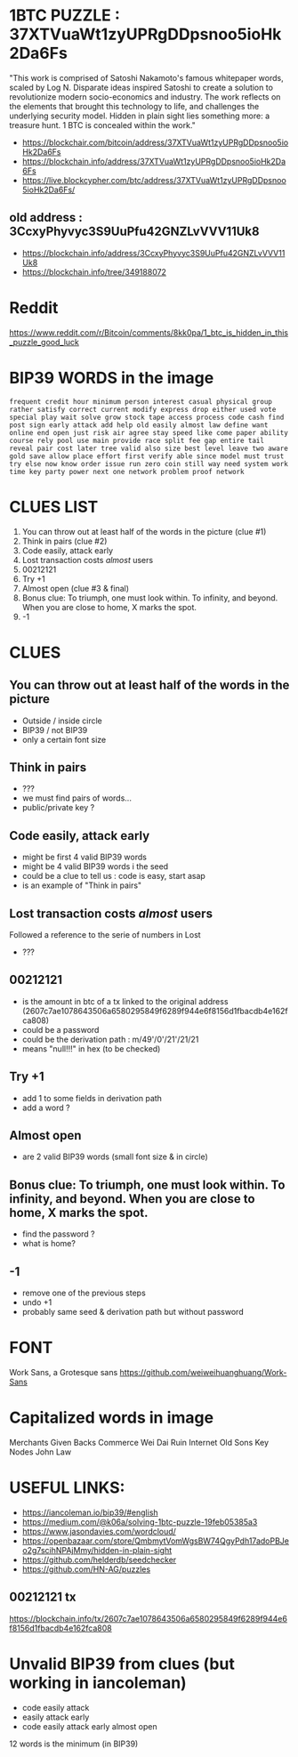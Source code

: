 # 1BTC PUZZLE : 37XTVuaWt1zyUPRgDDpsnoo5ioHk2Da6Fs

"This work is comprised of Satoshi Nakamoto's famous whitepaper words, scaled by Log N. Disparate ideas inspired Satoshi to create a solution to revolutionize modern socio-economics and industry. The work reflects on the elements that brought this technology to life, and challenges the underlying security model. Hidden in plain sight lies something more: a treasure hunt. 1 BTC is concealed within the work."

- https://blockchair.com/bitcoin/address/37XTVuaWt1zyUPRgDDpsnoo5ioHk2Da6Fs
- https://blockchain.info/address/37XTVuaWt1zyUPRgDDpsnoo5ioHk2Da6Fs
- https://live.blockcypher.com/btc/address/37XTVuaWt1zyUPRgDDpsnoo5ioHk2Da6Fs/


## old address : 3CcxyPhyvyc3S9UuPfu42GNZLvVVV11Uk8

- https://blockchain.info/address/3CcxyPhyvyc3S9UuPfu42GNZLvVVV11Uk8
- https://blockchain.info/tree/349188072

# Reddit

https://www.reddit.com/r/Bitcoin/comments/8kk0pa/1_btc_is_hidden_in_this_puzzle_good_luck

# BIP39 WORDS in the image

````
frequent credit hour minimum person interest casual physical group rather satisfy correct current modify express drop either used vote special play wait solve grow stock tape access process code cash find post sign early attack add help old easily almost law define want online end open just risk air agree stay speed like come paper ability course rely pool use main provide race split fee gap entire tail reveal pair cost later tree valid also size best level leave two aware gold save allow place effort first verify able since model must trust try else now know order issue run zero coin still way need system work time key party power next one network problem proof network
````

# CLUES LIST

1. You can throw out at least half of the words in the picture (clue #1)
2. Think in pairs (clue #2)
3. Code easily, attack early
4. Lost transaction costs *almost* users
5. 00212121
6. Try +1
7. Almost open (clue #3 & final)
8. Bonus clue: To triumph, one must look within. To infinity, and beyond. When you are close to home, X marks the spot.
9. -1

# CLUES

## You can throw out at least half of the words in the picture

- Outside / inside circle
- BIP39 / not BIP39
- only a certain font size

## Think in pairs

- ???
- we must find pairs of words...
- public/private key ?

## Code easily, attack early

- might be first 4 valid BIP39 words
- might be 4 valid BIP39 words i the seed
- could be a clue to tell us : code is easy, start asap
- is an example of "Think in pairs"

## Lost transaction costs *almost* users

Followed a reference to the serie of numbers in Lost

- ???

## 00212121

- is the amount in btc of a tx linked to the original address (2607c7ae1078643506a6580295849f6289f944e6f8156d1fbacdb4e162fca808)
- could be a password
- could be the derivation path : m/49'/0'/21'/21/21
- means "null!!!" in hex (to be checked)

## Try +1

- add 1 to some fields in derivation path
- add a word ?

## Almost open

- are 2 valid BIP39 words (small font size & in circle)


## Bonus clue: To triumph, one must look within. To infinity, and beyond. When you are close to home, X marks the spot.

- find the password ?
- what is home?

## -1

- remove one of the previous steps
- undo +1
- probably same seed & derivation path but without password

# FONT

Work Sans, a Grotesque sans https://github.com/weiweihuanghuang/Work-Sans

# Capitalized words in image

Merchants Given Backs Commerce Wei Dai Ruin Internet Old Sons Key Nodes John Law

# USEFUL LINKS:

- https://iancoleman.io/bip39/#english
- https://medium.com/@k06a/solving-1btc-puzzle-19feb05385a3
- https://www.jasondavies.com/wordcloud/
- https://openbazaar.com/store/QmbmytVomWgsBW74QgyPdh17adoPBJeo2g7scihNPAjMmy/hidden-in-plain-sight
- https://github.com/helderdb/seedchecker
- https://github.com/HN-AG/puzzles


## 00212121 tx

https://blockchain.info/tx/2607c7ae1078643506a6580295849f6289f944e6f8156d1fbacdb4e162fca808


# Unvalid BIP39 from clues (but working in iancoleman)

- code easily attack
- easily attack early
- code easily attack early almost open

12 words is the minimum (in BIP39)
